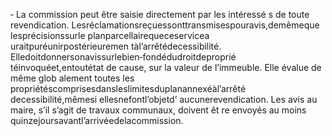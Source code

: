 ‐ La commission peut être saisie directement par les intéressé s de toute revendication.
Lesréclamationsreçuessonttransmisespouravis,demêmeque lesprécisionssurle planparcellairequeceservicea uraitpuréunirpostérieuremen tàl’arrêtédecessibilité.
Elledoitdonnersonavissurlebien‐fondédudroitdeproprié téinvoquéet,entoutétat de cause, sur la valeur de l’immeuble. Elle évalue de même glob alement toutes les propriétéscomprisesdansleslimitesduplanannexéàl’arrêté decessibilité,mêmesi ellesnefontl’objetd’ aucunerevendication.
Les avis au maire, s’il s’agit de travaux communaux, doivent êt re envoyés au moins quinzejoursavantl’arrivéedelacommission.